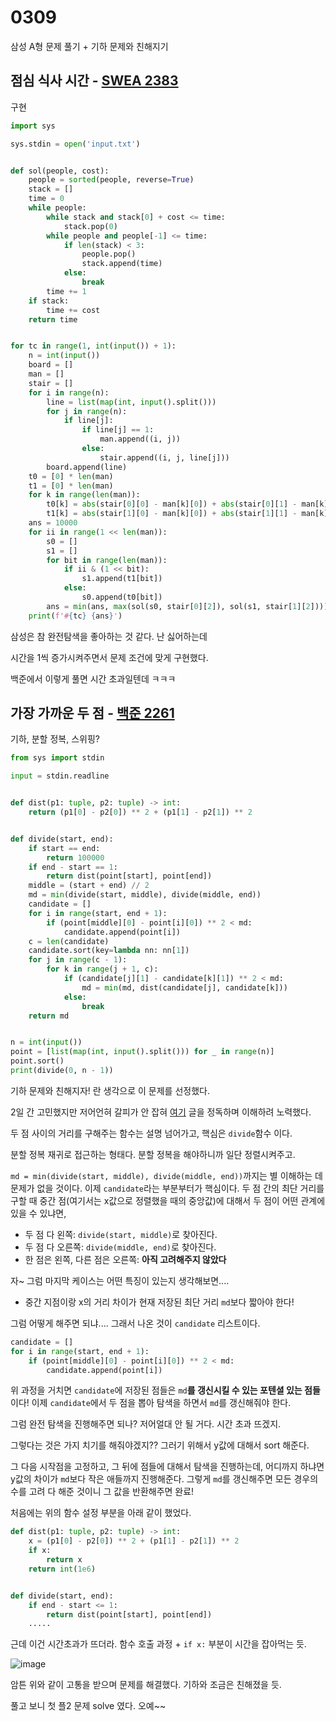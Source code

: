 # 0309

삼성 A형 문제 풀기 + 기하 문제와 친해지기



## 점심 식사 시간 - [SWEA 2383](https://swexpertacademy.com/main/code/problem/problemDetail.do?contestProbId=AV5-BEE6AK0DFAVl)

구현

```python
import sys

sys.stdin = open('input.txt')


def sol(people, cost):
    people = sorted(people, reverse=True)
    stack = []
    time = 0
    while people:
        while stack and stack[0] + cost <= time:
            stack.pop(0)
        while people and people[-1] <= time:
            if len(stack) < 3:
                people.pop()
                stack.append(time)
            else:
                break
        time += 1
    if stack:
        time += cost
    return time


for tc in range(1, int(input()) + 1):
    n = int(input())
    board = []
    man = []
    stair = []
    for i in range(n):
        line = list(map(int, input().split()))
        for j in range(n):
            if line[j]:
                if line[j] == 1:
                    man.append((i, j))
                else:
                    stair.append((i, j, line[j]))
        board.append(line)
    t0 = [0] * len(man)
    t1 = [0] * len(man)
    for k in range(len(man)):
        t0[k] = abs(stair[0][0] - man[k][0]) + abs(stair[0][1] - man[k][1])
        t1[k] = abs(stair[1][0] - man[k][0]) + abs(stair[1][1] - man[k][1])
    ans = 10000
    for ii in range(1 << len(man)):
        s0 = []
        s1 = []
        for bit in range(len(man)):
            if ii & (1 << bit):
                s1.append(t1[bit])
            else:
                s0.append(t0[bit])
        ans = min(ans, max(sol(s0, stair[0][2]), sol(s1, stair[1][2])))
    print(f'#{tc} {ans}')
```

삼성은 참 완전탐색을 좋아하는 것 같다. 난 싫어하는데

시간을 1씩 증가시켜주면서 문제 조건에 맞게 구현했다.

백준에서 이렇게 풀면 시간 초과일텐데 ㅋㅋㅋ



## 가장 가까운 두 점 - [백준 2261](https://www.acmicpc.net/problem/2261)

기하, 분할 정복, 스위핑?

```python
from sys import stdin

input = stdin.readline


def dist(p1: tuple, p2: tuple) -> int:
    return (p1[0] - p2[0]) ** 2 + (p1[1] - p2[1]) ** 2


def divide(start, end):
    if start == end:
        return 100000
    if end - start == 1:
        return dist(point[start], point[end])
    middle = (start + end) // 2
    md = min(divide(start, middle), divide(middle, end))
    candidate = []
    for i in range(start, end + 1):
        if (point[middle][0] - point[i][0]) ** 2 < md:
            candidate.append(point[i])
    c = len(candidate)
    candidate.sort(key=lambda nn: nn[1])
    for j in range(c - 1):
        for k in range(j + 1, c):
            if (candidate[j][1] - candidate[k][1]) ** 2 < md:
                md = min(md, dist(candidate[j], candidate[k]))
            else:
                break
    return md


n = int(input())
point = [list(map(int, input().split())) for _ in range(n)]
point.sort()
print(divide(0, n - 1))
```

기하 문제와 친해지자! 란 생각으로 이 문제를 선정했다.

2일 간 고민했지만 저어언혀 갈피가 안 잡혀 [여기](https://my-coding-notes.tistory.com/m/103) 글을 정독하며 이해하려 노력했다.

두 점 사이의 거리를 구해주는 함수는 설명 넘어가고, 핵심은 `divide`함수 이다.

분할 정복 재귀로 접근하는 형태다. 분할 정복을 해야하니까 일단 정렬시켜주고.

`md = min(divide(start, middle), divide(middle, end))`까지는 별 이해하는 데 문제가 없을 것이다. 이제 `candidate`라는 부분부터가 핵심이다. 두 점 간의 최단 거리를 구할 때 중간 점(여기서는 x값으로 정렬했을 때의 중앙값)에 대해서 두 점이 어떤 관계에 있을 수 있냐면,

- 두 점 다 왼쪽: `divide(start, middle)`로 찾아진다.
- 두 점 다 오른쪽: `divide(middle, end)`로 찾아진다.
- 한 점은 왼쪽, 다른 점은 오른쪽: **아직 고려해주지 않았다**

자~ 그럼 마지막 케이스는 어떤 특징이 있는지 생각해보면....

- 중간 지점이랑 x의 거리 차이가 현재 저장된 최단 거리 `md`보다 짧아야 한다!

그럼 어떻게 해주면 되냐.... 그래서 나온 것이 `candidate` 리스트이다.

```python
candidate = []
for i in range(start, end + 1):
    if (point[middle][0] - point[i][0]) ** 2 < md:
        candidate.append(point[i])
```

위 과정을 거치면 `candidate`에 저장된 점들은 `md`**를 갱신시킬 수 있는 포텐셜 있는 점들**이다! 이제 `candidate`에서 두 점을 뽑아 탐색을 하면서 `md`를 갱신해줘야 한다.

그럼 완전 탐색을 진행해주면 되나? 저어얼대 안 될 거다. 시간 초과 뜨겠지.

그렇다는 것은 가지 치기를 해줘야겠지?? 그러기 위해서 y값에 대해서 sort 해준다.

그 다음 시작점을 고정하고, 그 뒤에 점들에 대해서 탐색을 진행하는데, 어디까지 하냐면 y값의 차이가 `md`보다 작은 애들까지 진행해준다. 그렇게 `md`를 갱신해주면 모든 경우의 수를 고려 다 해준 것이니 그 값을 반환해주면 완료!

처음에는 위의 함수 설정 부분을 아래 같이 했었다.

```python
def dist(p1: tuple, p2: tuple) -> int:
    x = (p1[0] - p2[0]) ** 2 + (p1[1] - p2[1]) ** 2
    if x:
        return x
    return int(1e6)


def divide(start, end):
    if end - start <= 1:
        return dist(point[start], point[end])
    .....
```

근데 이건 시간초과가 뜨더라. 함수 호출 과정 + `if x:` 부분이 시간을 잡아먹는 듯.

![image](https://user-images.githubusercontent.com/97663863/157474478-e47b0c41-e10f-4b21-8374-c610c944dda1.png)

암튼 위와 같이 고통을 받으며 문제를 해결했다. 기하와 조금은 친해졌을 듯.

풀고 보니 첫 플2 문제 solve 였다. 오예~~

